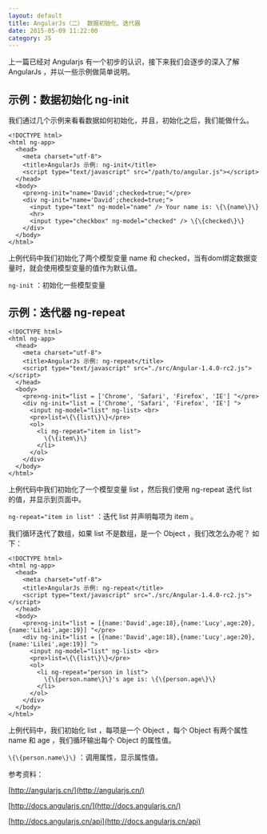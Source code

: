 ```yaml
---
layout: default
title: AngularJs（二） 数据初始化、迭代器
date: 2015-05-09 11:22:00
category: JS
---
```


上一篇已经对 Angularjs 有一个初步的认识，接下来我们会逐步的深入了解 AngularJs ，并以一些示例做简单说明。

## 示例：数据初始化 ng-init

我们通过几个示例来看看数据如何初始化，并且，初始化之后，我们能做什么。

```
<!DOCTYPE html>
<html ng-app>
  <head>
    <meta charset="utf-8">
    <title>AngularJs 示例: ng-init</title>
    <script type="text/javascript" src="/path/to/angular.js"></script>
  </head>
  <body>
    <pre>ng-init="name='David';checked=true;"</pre>
    <div ng-init="name='David';checked=true;">
      <input type="text" ng-model="name" /> Your name is: \{\{name\}\}
      <hr>
      <input type="checkbox" ng-model="checked" /> \{\{checked\}\}
    </div>
  </body>
</html>
```

上例代码中我们初始化了两个模型变量 name 和 checked，当有dom绑定数据变量时，就会使用模型变量的值作为默认值。

`ng-init` ：初始化一些模型变量


## 示例：迭代器 ng-repeat

```
<!DOCTYPE html>
<html ng-app>
  <head>
    <meta charset="utf-8">
    <title>AngularJs 示例: ng-repeat</title>
    <script type="text/javascript" src="./src/Angular-1.4.0-rc2.js"></script>
  </head>
  <body>
    <pre>ng-init="list = ['Chrome', 'Safari', 'Firefox', 'IE'] "</pre>
    <div ng-init="list = ['Chrome', 'Safari', 'Firefox', 'IE'] ">
      <input ng-model="list" ng-list> <br>
      <pre>list=\{\{list\}\}</pre>
      <ol>
        <li ng-repeat="item in list">
          \{\{item\}\}
        </li>
      </ol>
    </div>
  </body>
</html>
```

上例代码中我们初始化了一个模型变量 list ，然后我们使用 ng-repeat 迭代 list 的值，并显示到页面中。

`ng-repeat="item in list"` ：迭代 list 并声明每项为 item 。


我们循环迭代了数组，如果 list 不是数组，是一个 Object ，我们改怎么办呢？ 如下：

```
<!DOCTYPE html>
<html ng-app>
  <head>
    <meta charset="utf-8">
    <title>AngularJs 示例: ng-repeat</title>
    <script type="text/javascript" src="./src/Angular-1.4.0-rc2.js"></script>
  </head>
  <body>
    <pre>ng-init="list = [{name:'David',age:18},{name:'Lucy',age:20},{name:'Lilei',age:19}] "</pre>
    <div ng-init="list = [{name:'David',age:18},{name:'Lucy',age:20},{name:'Lilei',age:19}] ">
      <input ng-model="list" ng-list> <br>
      <pre>list=\{\{list\}\}</pre>
      <ol>
        <li ng-repeat="person in list">
          \{\{person.name\}\}'s age is: \{\{person.age\}\}
        </li>
      </ol>
    </div>
  </body>
</html>
```

上例代码中，我们初始化 list ，每项是一个 Object ，每个 Object 有两个属性 name 和 age ，我们循环输出每个 Object 的属性值。

`\{\{person.name\}\}` ：调用属性，显示属性值。


参考资料：

[http://angularjs.cn/](http://angularjs.cn/)

[http://docs.angularjs.cn/](http://docs.angularjs.cn/)

[http://docs.angularjs.cn/api](http://docs.angularjs.cn/api)